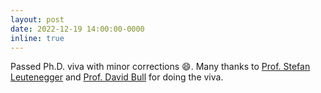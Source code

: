 ```yaml
---
layout: post
date: 2022-12-19 14:00:00-0000
inline: true
---
```


Passed Ph.D. viva with minor corrections :smile:. Many thanks to [Prof. Stefan Leutenegger](https://www.professoren.tum.de/en/leutenegger-stefan) and [Prof. David Bull](https://david-bull.github.io/) for doing the viva.
